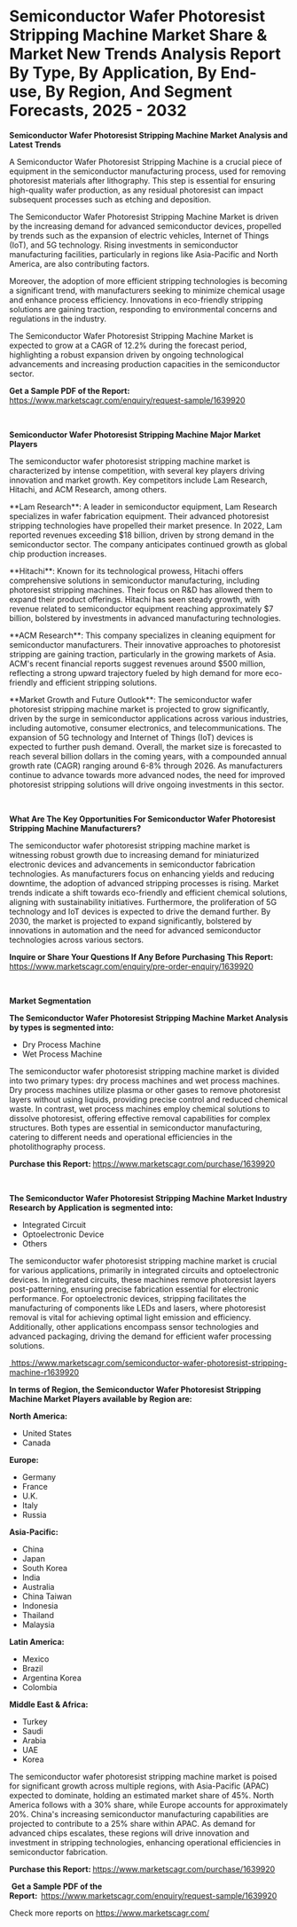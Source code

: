 <p><h1>Semiconductor Wafer Photoresist Stripping Machine Market Share & Market New Trends Analysis Report By Type, By Application, By End-use, By Region, And Segment Forecasts, 2025 - 2032</h1></p><p><strong>Semiconductor Wafer Photoresist Stripping Machine Market Analysis and Latest Trends</strong></p>
<p><p>A Semiconductor Wafer Photoresist Stripping Machine is a crucial piece of equipment in the semiconductor manufacturing process, used for removing photoresist materials after lithography. This step is essential for ensuring high-quality wafer production, as any residual photoresist can impact subsequent processes such as etching and deposition.</p><p>The Semiconductor Wafer Photoresist Stripping Machine Market is driven by the increasing demand for advanced semiconductor devices, propelled by trends such as the expansion of electric vehicles, Internet of Things (IoT), and 5G technology. Rising investments in semiconductor manufacturing facilities, particularly in regions like Asia-Pacific and North America, are also contributing factors. </p><p>Moreover, the adoption of more efficient stripping technologies is becoming a significant trend, with manufacturers seeking to minimize chemical usage and enhance process efficiency. Innovations in eco-friendly stripping solutions are gaining traction, responding to environmental concerns and regulations in the industry.</p><p>The Semiconductor Wafer Photoresist Stripping Machine Market is expected to grow at a CAGR of 12.2% during the forecast period, highlighting a robust expansion driven by ongoing technological advancements and increasing production capacities in the semiconductor sector.</p></p>
<p><strong>Get a Sample PDF of the Report:&nbsp;</strong> <a href="https://www.marketscagr.com/enquiry/request-sample/1639920?utm_campaign=3575&utm_medium=2&utm_source=Github&utm_content=ia&utm_term=11042025&utm_id=semiconductor-wafer-photoresist-stripping-machine">https://www.marketscagr.com/enquiry/request-sample/1639920</a></p>
<p>&nbsp;</p>
<p><strong>Semiconductor Wafer Photoresist Stripping Machine Major Market Players</strong></p>
<p><p>The semiconductor wafer photoresist stripping machine market is characterized by intense competition, with several key players driving innovation and market growth. Key competitors include Lam Research, Hitachi, and ACM Research, among others.</p><p>**Lam Research**: A leader in semiconductor equipment, Lam Research specializes in wafer fabrication equipment. Their advanced photoresist stripping technologies have propelled their market presence. In 2022, Lam reported revenues exceeding $18 billion, driven by strong demand in the semiconductor sector. The company anticipates continued growth as global chip production increases.</p><p>**Hitachi**: Known for its technological prowess, Hitachi offers comprehensive solutions in semiconductor manufacturing, including photoresist stripping machines. Their focus on R&D has allowed them to expand their product offerings. Hitachi has seen steady growth, with revenue related to semiconductor equipment reaching approximately $7 billion, bolstered by investments in advanced manufacturing technologies.</p><p>**ACM Research**: This company specializes in cleaning equipment for semiconductor manufacturers. Their innovative approaches to photoresist stripping are gaining traction, particularly in the growing markets of Asia. ACM's recent financial reports suggest revenues around $500 million, reflecting a strong upward trajectory fueled by high demand for more eco-friendly and efficient stripping solutions.</p><p>**Market Growth and Future Outlook**: The semiconductor wafer photoresist stripping machine market is projected to grow significantly, driven by the surge in semiconductor applications across various industries, including automotive, consumer electronics, and telecommunications. The expansion of 5G technology and Internet of Things (IoT) devices is expected to further push demand. Overall, the market size is forecasted to reach several billion dollars in the coming years, with a compounded annual growth rate (CAGR) ranging around 6-8% through 2026. As manufacturers continue to advance towards more advanced nodes, the need for improved photoresist stripping solutions will drive ongoing investments in this sector.</p></p>
<p>&nbsp;</p>
<p><strong>What Are The Key Opportunities For Semiconductor Wafer Photoresist Stripping Machine Manufacturers?</strong></p>
<p><p>The semiconductor wafer photoresist stripping machine market is witnessing robust growth due to increasing demand for miniaturized electronic devices and advancements in semiconductor fabrication technologies. As manufacturers focus on enhancing yields and reducing downtime, the adoption of advanced stripping processes is rising. Market trends indicate a shift towards eco-friendly and efficient chemical solutions, aligning with sustainability initiatives. Furthermore, the proliferation of 5G technology and IoT devices is expected to drive the demand further. By 2030, the market is projected to expand significantly, bolstered by innovations in automation and the need for advanced semiconductor technologies across various sectors.</p></p>
<p><strong>Inquire or Share Your Questions If Any Before Purchasing This Report:</strong> <a href="https://www.marketscagr.com/enquiry/pre-order-enquiry/1639920?utm_campaign=3575&utm_medium=2&utm_source=Github&utm_content=ia&utm_term=11042025&utm_id=semiconductor-wafer-photoresist-stripping-machine">https://www.marketscagr.com/enquiry/pre-order-enquiry/1639920</a></p>
<p>&nbsp;</p>
<p><strong>Market Segmentation</strong></p>
<p><strong>The Semiconductor Wafer Photoresist Stripping Machine Market Analysis by types is segmented into:</strong></p>
<p><ul><li>Dry Process Machine</li><li>Wet Process Machine</li></ul></p>
<p><p>The semiconductor wafer photoresist stripping machine market is divided into two primary types: dry process machines and wet process machines. Dry process machines utilize plasma or other gases to remove photoresist layers without using liquids, providing precise control and reduced chemical waste. In contrast, wet process machines employ chemical solutions to dissolve photoresist, offering effective removal capabilities for complex structures. Both types are essential in semiconductor manufacturing, catering to different needs and operational efficiencies in the photolithography process.</p></p>
<p><strong>Purchase this Report:&nbsp;</strong><a href="https://www.marketscagr.com/purchase/1639920?utm_campaign=3575&utm_medium=2&utm_source=Github&utm_content=ia&utm_term=11042025&utm_id=semiconductor-wafer-photoresist-stripping-machine">https://www.marketscagr.com/purchase/1639920</a></p>
<p>&nbsp;</p>
<p><strong>The Semiconductor Wafer Photoresist Stripping Machine Market Industry Research by Application is segmented into:</strong></p>
<p><ul><li>Integrated Circuit</li><li>Optoelectronic Device</li><li>Others</li></ul></p>
<p><p>The semiconductor wafer photoresist stripping machine market is crucial for various applications, primarily in integrated circuits and optoelectronic devices. In integrated circuits, these machines remove photoresist layers post-patterning, ensuring precise fabrication essential for electronic performance. For optoelectronic devices, stripping facilitates the manufacturing of components like LEDs and lasers, where photoresist removal is vital for achieving optimal light emission and efficiency. Additionally, other applications encompass sensor technologies and advanced packaging, driving the demand for efficient wafer processing solutions.</p></p>
<p><a href="https://www.marketscagr.com/semiconductor-wafer-photoresist-stripping-machine-r1639920?utm_campaign=3575&utm_medium=2&utm_source=Github&utm_content=ia&utm_term=11042025&utm_id=semiconductor-wafer-photoresist-stripping-machine">&nbsp;https://www.marketscagr.com/semiconductor-wafer-photoresist-stripping-machine-r1639920</a></p>
<p><strong>In terms of Region, the Semiconductor Wafer Photoresist Stripping Machine Market Players available by Region are:</strong></p>
<p>
    <p> <strong> North America: </strong>
        <ul>
            <li>United States</li>
            <li>Canada</li>
        </ul>
        </p> 
    <p> <strong> Europe: </strong>
        <ul>
            <li>Germany</li>
            <li>France</li>
            <li>U.K.</li>
            <li>Italy</li>
            <li>Russia</li>
        </ul>
        </p> 
    <p> <strong> Asia-Pacific: </strong>
        <ul>
            <li>China</li>
            <li>Japan</li>
            <li>South Korea</li>
            <li>India</li>
            <li>Australia</li>
            <li>China Taiwan</li>
            <li>Indonesia</li>
            <li>Thailand</li>
            <li>Malaysia</li>
        </ul>
        </p> 
    <p> <strong> Latin America: </strong>
        <ul>
            <li>Mexico</li>
            <li>Brazil</li>
            <li>Argentina Korea</li>
            <li>Colombia</li>
        </ul>
        </p> 
    <p> <strong> Middle East & Africa: </strong>
        <ul>
            <li>Turkey</li>
            <li>Saudi</li>
            <li>Arabia</li>
            <li>UAE</li>
            <li>Korea</li>
        </ul>
    </p>
    </p>
<p><p>The semiconductor wafer photoresist stripping machine market is poised for significant growth across multiple regions, with Asia-Pacific (APAC) expected to dominate, holding an estimated market share of 45%. North America follows with a 30% share, while Europe accounts for approximately 20%. China's increasing semiconductor manufacturing capabilities are projected to contribute to a 25% share within APAC. As demand for advanced chips escalates, these regions will drive innovation and investment in stripping technologies, enhancing operational efficiencies in semiconductor fabrication.</p></p>
<p><strong>Purchase this Report: </strong><a href="https://www.marketscagr.com/purchase/1639920?utm_campaign=3575&utm_medium=2&utm_source=Github&utm_content=ia&utm_term=11042025&utm_id=semiconductor-wafer-photoresist-stripping-machine">https://www.marketscagr.com/purchase/1639920</a></p>
<p>&nbsp;<strong>Get a Sample PDF of the Report:&nbsp;&nbsp;</strong><a href="https://www.marketscagr.com/enquiry/request-sample/1639920?utm_campaign=3575&utm_medium=2&utm_source=Github&utm_content=ia&utm_term=11042025&utm_id=semiconductor-wafer-photoresist-stripping-machine">https://www.marketscagr.com/enquiry/request-sample/1639920</a></p>
<p><strong></strong></p>
<p>Check more reports on <a href="https://www.marketscagr.com/?utm_campaign=3575&utm_medium=2&utm_source=Github&utm_content=ia&utm_term=11042025&utm_id=semiconductor-wafer-photoresist-stripping-machine">https://www.marketscagr.com/</a></p>